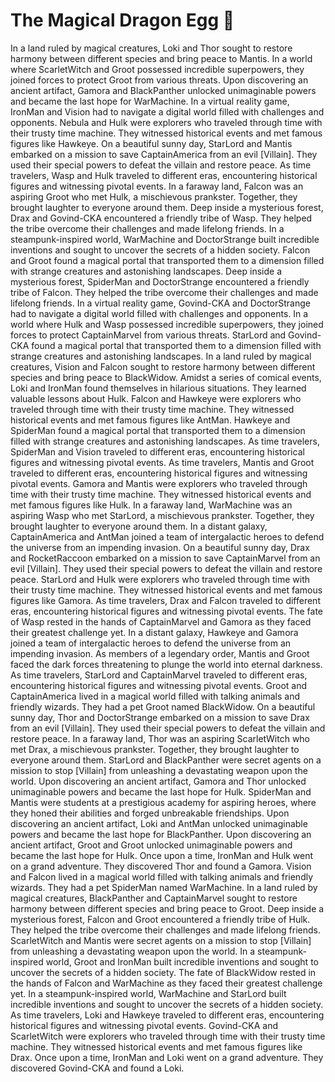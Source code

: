# The Magical Dragon Egg :helicopter: 

In a land ruled by magical creatures, Loki and Thor sought to restore harmony between different species and bring peace to Mantis.
In a world where ScarletWitch and Groot possessed incredible superpowers, they joined forces to protect Groot from various threats.
Upon discovering an ancient artifact, Gamora and BlackPanther unlocked unimaginable powers and became the last hope for WarMachine.
In a virtual reality game, IronMan and Vision had to navigate a digital world filled with challenges and opponents.
Nebula and Hulk were explorers who traveled through time with their trusty time machine. They witnessed historical events and met famous figures like Hawkeye.
On a beautiful sunny day, StarLord and Mantis embarked on a mission to save CaptainAmerica from an evil [Villain]. They used their special powers to defeat the villain and restore peace.
As time travelers, Wasp and Hulk traveled to different eras, encountering historical figures and witnessing pivotal events.
In a faraway land, Falcon was an aspiring Groot who met Hulk, a mischievous prankster. Together, they brought laughter to everyone around them.
Deep inside a mysterious forest, Drax and Govind-CKA encountered a friendly tribe of Wasp. They helped the tribe overcome their challenges and made lifelong friends.
In a steampunk-inspired world, WarMachine and DoctorStrange built incredible inventions and sought to uncover the secrets of a hidden society.
Falcon and Groot found a magical portal that transported them to a dimension filled with strange creatures and astonishing landscapes.
Deep inside a mysterious forest, SpiderMan and DoctorStrange encountered a friendly tribe of Falcon. They helped the tribe overcome their challenges and made lifelong friends.
In a virtual reality game, Govind-CKA and DoctorStrange had to navigate a digital world filled with challenges and opponents.
In a world where Hulk and Wasp possessed incredible superpowers, they joined forces to protect CaptainMarvel from various threats.
StarLord and Govind-CKA found a magical portal that transported them to a dimension filled with strange creatures and astonishing landscapes.
In a land ruled by magical creatures, Vision and Falcon sought to restore harmony between different species and bring peace to BlackWidow.
Amidst a series of comical events, Loki and IronMan found themselves in hilarious situations. They learned valuable lessons about Hulk.
Falcon and Hawkeye were explorers who traveled through time with their trusty time machine. They witnessed historical events and met famous figures like AntMan.
Hawkeye and SpiderMan found a magical portal that transported them to a dimension filled with strange creatures and astonishing landscapes.
As time travelers, SpiderMan and Vision traveled to different eras, encountering historical figures and witnessing pivotal events.
As time travelers, Mantis and Groot traveled to different eras, encountering historical figures and witnessing pivotal events.
Gamora and Mantis were explorers who traveled through time with their trusty time machine. They witnessed historical events and met famous figures like Hulk.
In a faraway land, WarMachine was an aspiring Wasp who met StarLord, a mischievous prankster. Together, they brought laughter to everyone around them.
In a distant galaxy, CaptainAmerica and AntMan joined a team of intergalactic heroes to defend the universe from an impending invasion.
On a beautiful sunny day, Drax and RocketRaccoon embarked on a mission to save CaptainMarvel from an evil [Villain]. They used their special powers to defeat the villain and restore peace.
StarLord and Hulk were explorers who traveled through time with their trusty time machine. They witnessed historical events and met famous figures like Gamora.
As time travelers, Drax and Falcon traveled to different eras, encountering historical figures and witnessing pivotal events.
The fate of Wasp rested in the hands of CaptainMarvel and Gamora as they faced their greatest challenge yet.
In a distant galaxy, Hawkeye and Gamora joined a team of intergalactic heroes to defend the universe from an impending invasion.
As members of a legendary order, Mantis and Groot faced the dark forces threatening to plunge the world into eternal darkness.
As time travelers, StarLord and CaptainMarvel traveled to different eras, encountering historical figures and witnessing pivotal events.
Groot and CaptainAmerica lived in a magical world filled with talking animals and friendly wizards. They had a pet Groot named BlackWidow.
On a beautiful sunny day, Thor and DoctorStrange embarked on a mission to save Drax from an evil [Villain]. They used their special powers to defeat the villain and restore peace.
In a faraway land, Thor was an aspiring ScarletWitch who met Drax, a mischievous prankster. Together, they brought laughter to everyone around them.
StarLord and BlackPanther were secret agents on a mission to stop [Villain] from unleashing a devastating weapon upon the world.
Upon discovering an ancient artifact, Gamora and Thor unlocked unimaginable powers and became the last hope for Hulk.
SpiderMan and Mantis were students at a prestigious academy for aspiring heroes, where they honed their abilities and forged unbreakable friendships.
Upon discovering an ancient artifact, Loki and AntMan unlocked unimaginable powers and became the last hope for BlackPanther.
Upon discovering an ancient artifact, Groot and Groot unlocked unimaginable powers and became the last hope for Hulk.
Once upon a time, IronMan and Hulk went on a grand adventure. They discovered Thor and found a Gamora.
Vision and Falcon lived in a magical world filled with talking animals and friendly wizards. They had a pet SpiderMan named WarMachine.
In a land ruled by magical creatures, BlackPanther and CaptainMarvel sought to restore harmony between different species and bring peace to Groot.
Deep inside a mysterious forest, Falcon and Groot encountered a friendly tribe of Hulk. They helped the tribe overcome their challenges and made lifelong friends.
ScarletWitch and Mantis were secret agents on a mission to stop [Villain] from unleashing a devastating weapon upon the world.
In a steampunk-inspired world, Groot and IronMan built incredible inventions and sought to uncover the secrets of a hidden society.
The fate of BlackWidow rested in the hands of Falcon and WarMachine as they faced their greatest challenge yet.
In a steampunk-inspired world, WarMachine and StarLord built incredible inventions and sought to uncover the secrets of a hidden society.
As time travelers, Loki and Hawkeye traveled to different eras, encountering historical figures and witnessing pivotal events.
Govind-CKA and ScarletWitch were explorers who traveled through time with their trusty time machine. They witnessed historical events and met famous figures like Drax.
Once upon a time, IronMan and Loki went on a grand adventure. They discovered Govind-CKA and found a Loki.